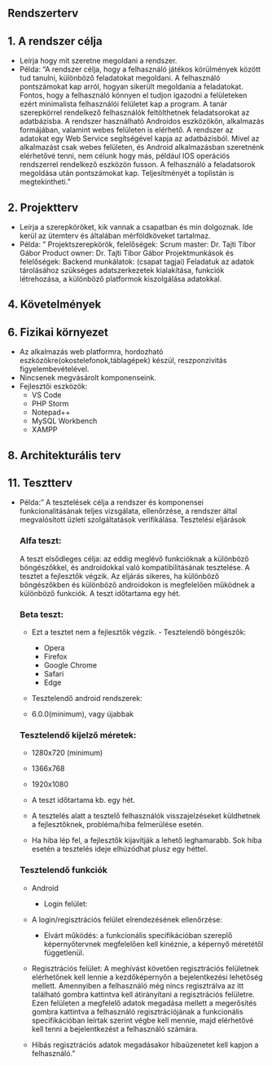 ## Rendszerterv

## 1. A rendszer célja
- Leírja hogy mit szeretne megoldani a rendszer.
- Példa: “A rendszer célja, hogy a felhasználó játékos körülmények között tud
tanulni, különböző feladatokat megoldani. A felhasználó pontszámokat kap
arról, hogyan sikerült megoldania a feladatokat. Fontos, hogy a felhasználó
könnyen el tudjon igazodni a felületeken ezért minimalista felhasználói
felületet kap a program. A tanár szerepkörrel rendelkező felhasználók
feltölthetnek feladatsorokat az adatbázisba. A rendszer használható
Androidos eszközökön, alkalmazás formájában, valamint webes felületen is
elérhető. A rendszer az adatokat egy Web Service segítségével kapja az
adatbázisból. Mivel az alkalmazást csak webes felületen, és Android
alkalmazásban szeretnénk elérhetővé tenni, nem célunk hogy más, például
IOS operációs rendszerrel rendelkező eszközön fusson. A felhasználó a
feladatsorok megoldása után pontszámokat kap. Teljesítményét a toplistán is
megtekintheti.”

## 2. Projektterv
- Leírja a szerepköröket, kik vannak a csapatban és min dolgoznak. Ide
kerül az ütemterv és általában mérföldköveket tartalmaz.
- Példa: ”
Projektszerepkörök, felelőségek:
Scrum master: Dr. Tajti Tibor Gábor
Product owner: Dr. Tajti Tibor Gábor
Projektmunkások és felelőségek:
Backend munkálatok: (csapat tagjai)
Feladatuk az adatok tárolásához szükséges adatszerkezetek kialakítása,
funkciók létrehozása, a különböző platformok kiszolgálása adatokkal.

## 4. Követelmények 


## 6. Fizikai környezet

- Az alkalmazás web platformra, hordozható
eszközökre(okostelefonok,táblagépek) készül, reszponzivitás figyelembevételével.
- Nincsenek megvásárolt komponenseink.
- Fejlesztői eszközök:
  - VS Code
  - PHP Storm
  - Notepad++
  - MySQL Workbench
  - XAMPP

## 8. Architekturális terv

## 11. Tesztterv

- Példa:” A tesztelések célja a rendszer és komponensei funkcionalitásának
teljes vizsgálata, ellenőrzése, a rendszer által megvalósított üzleti
szolgáltatások verifikálása.
Tesztelési eljárások
  ### Alfa teszt:

    A teszt elsődleges célja: az eddig meglévő funkcióknak a különböző
    böngészőkkel, és androidokkal való kompatibilitásának tesztelése. A tesztet a
    fejlesztők végzik.
    Az eljárás sikeres, ha különböző böngészőkben és különböző androidokon is
    megfelelően működnek a különböző funkciók. A teszt időtartama egy hét.
  
  ### Beta teszt:
     - Ezt a tesztet nem a fejlesztők végzik.
      - Tesztelendő böngészők:
        - Opera
         - Firefox
         - Google Chrome
         - Safari
        - Edge
 
    - Tesztelendő android rendszerek:
     - 6.0.0(minimum), vagy újabbak

  ### Tesztelendő kijelző méretek:
    - 1280x720 (minimum)
    - 1366x768
    - 1920x1080

    - A teszt időtartama kb. egy hét.
    - A tesztelés alatt a tesztelő felhasználók visszajelzéseket küldhetnek a
    fejlesztőknek, probléma/hiba felmerülése esetén.
    - Ha hiba lép fel, a fejlesztők kijavítják a lehető leghamarabb. Sok hiba esetén
    a tesztelés ideje elhúzódhat plusz egy héttel.

  ### Tesztelendő funkciók


    - Android
       - Login felület:

    - A login/regisztrációs felület elrendezésének ellenőrzése:
      -  Elvárt működés: 
         a funkcionális specifikációban szereplő képernyőtervnek megfelelően kell
         kinéznie, a képernyő méretétől függetlenül.
     - Regisztrációs felület:
         A meghívást követően regisztrációs felületnek elérhetőnek kell lennie a
         kezdőképernyőn a bejelentkezési lehetőség mellett. Amennyiben a
         felhasználó még nincs regisztrálva az itt található gombra kattintva kell
          átirányítani a regisztrációs felületre. Ezen felületen a megfelelő adatok
          megadása mellett a megerősítés gombra kattintva a felhasználó
          regisztrációjának a funkcionális specifikációban leírtak szerint végbe kell
          mennie, majd elérhetővé kell tenni a bejelentkezést a felhasználó számára.

    - Hibás regisztrációs adatok megadásakor hibaüzenetet kell kapjon a
    felhasználó.”
